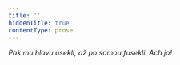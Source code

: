 ```yaml
---
title: ''
hiddenTitle: true
contentType: prose
---
```


_Pak mu hlavu usekli, až po samou fusekli. Ach jo!_

